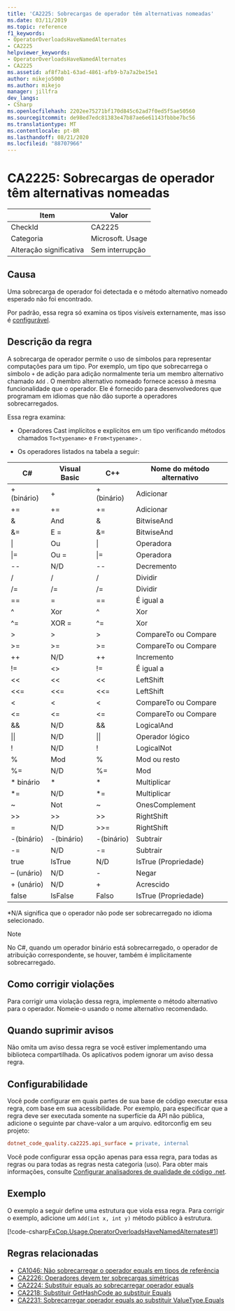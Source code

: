 ```yaml
---
title: 'CA2225: Sobrecargas de operador têm alternativas nomeadas'
ms.date: 03/11/2019
ms.topic: reference
f1_keywords:
- OperatorOverloadsHaveNamedAlternates
- CA2225
helpviewer_keywords:
- OperatorOverloadsHaveNamedAlternates
- CA2225
ms.assetid: af8f7ab1-63ad-4861-afb9-b7a7a2be15e1
author: mikejo5000
ms.author: mikejo
manager: jillfra
dev_langs:
- CSharp
ms.openlocfilehash: 2202ee75271bf170d845c62ad7f0ed5f5ae50560
ms.sourcegitcommit: de98ed7edc81383e47b87ae6e61143fbbbe7bc56
ms.translationtype: MT
ms.contentlocale: pt-BR
ms.lasthandoff: 08/21/2020
ms.locfileid: "88707966"
---
```

# <a name="ca2225-operator-overloads-have-named-alternates"></a>CA2225: Sobrecargas de operador têm alternativas nomeadas

|Item|Valor|
|-|-|
|CheckId|CA2225|
|Categoria|Microsoft. Usage|
|Alteração significativa|Sem interrupção|

## <a name="cause"></a>Causa

Uma sobrecarga de operador foi detectada e o método alternativo nomeado esperado não foi encontrado.

Por padrão, essa regra só examina os tipos visíveis externamente, mas isso é [configurável](#configurability).

## <a name="rule-description"></a>Descrição da regra

A sobrecarga de operador permite o uso de símbolos para representar computações para um tipo. Por exemplo, um tipo que sobrecarrega o símbolo `+` de adição para adição normalmente teria um membro alternativo chamado `Add` . O membro alternativo nomeado fornece acesso à mesma funcionalidade que o operador. Ele é fornecido para desenvolvedores que programam em idiomas que não dão suporte a operadores sobrecarregados.

Essa regra examina:

- Operadores Cast implícitos e explícitos em um tipo verificando métodos chamados `To<typename>` e `From<typename>` .

- Os operadores listados na tabela a seguir:

|C#|Visual Basic|C++|Nome do método alternativo|
|-|-|-|-|
|+ (binário)|+|+ (binário)|Adicionar|
|+=|+=|+=|Adicionar|
|&|And|&|BitwiseAnd|
|&=|E =|&=|BitwiseAnd|
|&#124;|Ou|&#124;|Operadora|
|&#124;=|Ou =|&#124;=|Operadora|
|--|N/D|--|Decremento|
|/|/|/|Dividir|
|/=|/=|/=|Dividir|
|==|=|==|É igual a|
|^|Xor|^|Xor|
|^=|XOR =|^=|Xor|
|>|>|>|CompareTo ou Compare|
|>=|>=|>=|CompareTo ou Compare|
|++|N/D|++|Incremento|
|!=|<>|!=|É igual a|
|<<|<<|<<|LeftShift|
|<<=|<<=|<<=|LeftShift|
|<|<|<|CompareTo ou Compare|
|<=|<=|\<=|CompareTo ou Compare|
|&&|N/D|&&|LogicalAnd|
|&#124;&#124;|N/D|&#124;&#124;|Operador lógico|
|!|N/D|!|LogicalNot|
|%|Mod|%|Mod ou resto|
|%=|N/D|%=|Mod|
|\* binário|\*|\*|Multiplicar|
|\*=|N/D|\*=|Multiplicar|
|~|Not|~|OnesComplement|
|>>|>>|>>|RightShift|
=|N/D|>>=|RightShift|
|-(binário)|-(binário)|-(binário)|Subtrair|
|-=|N/D|-=|Subtrair|
|true|IsTrue|N/D|IsTrue (Propriedade)|
| – (unário)   |N/D|-|Negar|
|+ (unário)|N/D|+|Acrescido|
|false|IsFalse|Falso|IsTrue (Propriedade)|

\*N/A significa que o operador não pode ser sobrecarregado no idioma selecionado.

> [!NOTE]
> No C#, quando um operador binário está sobrecarregado, o operador de atribuição correspondente, se houver, também é implicitamente sobrecarregado.

## <a name="how-to-fix-violations"></a>Como corrigir violações

Para corrigir uma violação dessa regra, implemente o método alternativo para o operador. Nomeie-o usando o nome alternativo recomendado.

## <a name="when-to-suppress-warnings"></a>Quando suprimir avisos

Não omita um aviso dessa regra se você estiver implementando uma biblioteca compartilhada. Os aplicativos podem ignorar um aviso dessa regra.

## <a name="configurability"></a>Configurabilidade

Você pode configurar em quais partes de sua base de código executar essa regra, com base em sua acessibilidade. Por exemplo, para especificar que a regra deve ser executada somente na superfície da API não pública, adicione o seguinte par chave-valor a um arquivo. editorconfig em seu projeto:

```ini
dotnet_code_quality.ca2225.api_surface = private, internal
```

Você pode configurar essa opção apenas para essa regra, para todas as regras ou para todas as regras nesta categoria (uso). Para obter mais informações, consulte [Configurar analisadores de qualidade de código .net](configure-fxcop-analyzers.md).

## <a name="example"></a>Exemplo

O exemplo a seguir define uma estrutura que viola essa regra. Para corrigir o exemplo, adicione um `Add(int x, int y)` método público à estrutura.

[!code-csharp[FxCop.Usage.OperatorOverloadsHaveNamedAlternates#1](../code-quality/codesnippet/CSharp/ca2225-operator-overloads-have-named-alternates_1.cs)]

## <a name="related-rules"></a>Regras relacionadas

- [CA1046: Não sobrecarregar o operador equals em tipos de referência](../code-quality/ca1046.md)
- [CA2226: Operadores devem ter sobrecargas simétricas](../code-quality/ca2226.md)
- [CA2224: Substituir equals ao sobrecarregar operador equals](../code-quality/ca2224.md)
- [CA2218: Substituir GetHashCode ao substituir Equals](../code-quality/ca2218.md)
- [CA2231: Sobrecarregar operador equals ao substituir ValueType.Equals](../code-quality/ca2231.md)
